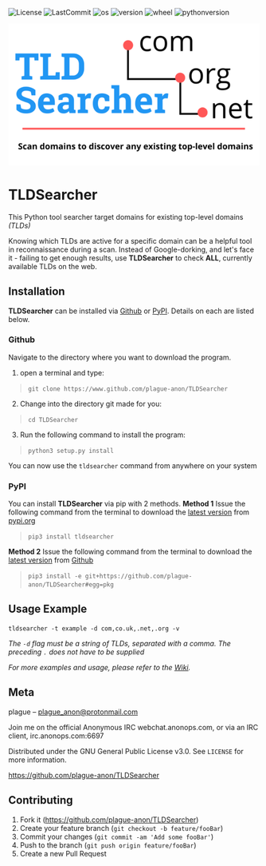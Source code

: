 ![License](https://img.shields.io/github/license/plague-anon/tldsearcher) ![LastCommit](https://img.shields.io/github/last-commit/plague-anon/tldsearcher) ![os](https://img.shields.io/badge/Supported%20OS-GNU%2FLinux-blue) ![version](https://img.shields.io/github/v/release/plague-anon/TLDSearcher) ![wheel](https://img.shields.io/pypi/wheel/TLDSearcher) ![pythonversion](https://img.shields.io/pypi/pyversions/tldsearcher)

![tldSearcher Image](/imgs/tldsearcher.png)

# TLDSearcher
This Python tool searcher target domains for existing top-level domains _(TLDs)_

Knowing which TLDs are active for a specific domain can be a helpful tool in reconnaissance during a scan. Instead of Google-dorking, and let's face it - failing to get enough results, use **TLDSearcher** to check **ALL**, currently available TLDs on the web.

## Installation
**TLDSearcher** can be installed via [Github](https://github.com/plague-anon/TLDSearcher/) or [PyPI](https://pypi.org/project/tldsearcher/). Details on each are listed below.

### Github
Navigate to the directory where you want to download the program.

1. open a terminal and type:

> `git clone https://www.github.com/plague-anon/TLDSearcher`

2. Change into the directory git made for you:

> `cd TLDSearcher`

3. Run the following command to install the program:

> `python3 setup.py install`

You can now use the `tldsearcher` command from anywhere on your system


### PyPI
You can install **TLDSearcher** via pip with 2 methods.
**Method 1**
Issue the following command from the terminal to download the [latest version](https://pypi.org/project/tldsearcher/) from [pypi.org](https://pypi.org)

> `pip3 install tldsearcher`

**Method 2**
Issue the following command from the terminal to download the [latest version](https://github.com/plague-anon/TLDSearcher/releases) from [Github](https://www.github.com)

> `pip3 install -e git+https://github.com/plague-anon/TLDSearcher#egg=pkg`

## Usage Example
```
tldsearcher -t example -d com,co.uk,.net,.org -v
```
_The `-d` flag must be a string of TLDs, separated with a comma. The preceding `.` does not have to be supplied_

_For more examples and usage, please refer to the [Wiki][wiki]._


## Meta

plague – plague_anon@protonmail.com

Join me on the official Anonymous IRC webchat.anonops.com, or via an IRC client, irc.anonops.com:6697

Distributed under the GNU General Public License v3.0. See ``LICENSE`` for more information.

https://github.com/plague-anon/TLDSearcher

## Contributing

1. Fork it (<https://github.com/plague-anon/TLDSearcher>)
2. Create your feature branch (`git checkout -b feature/fooBar`)
3. Commit your changes (`git commit -am 'Add some fooBar'`)
4. Push to the branch (`git push origin feature/fooBar`)
5. Create a new Pull Request


[wiki]: https://github.com/plague-anon/TLDSearcher/wiki
[gitRepo]: https://github.com/plague-anon/TLDSearcher
